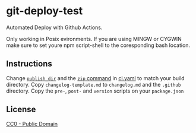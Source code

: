 # git-deploy-test

Automated Deploy with Github Actions.

Only working in Posix evironments. If you are using MINGW or CYGWIN make sure to set youre npm script-shell to the coresponding bash location.

## Instructions

Change [`publish_dir`](./.github/workflows/ci.yaml#L29) and the [`zip` command](./.github/workflows/ci.yaml#L51) in [ci.yaml](./.github/workflows/ci.yaml) to match your build directory.
Copy `changelog-template.md` to `changelog.md` and the `.github` directory.
Copy the `pre-`, `post-` and `version` scripts on your `package.json`

## License

[CC0 - Public Domain](https://creativecommons.org/publicdomain/zero/1.0/)
